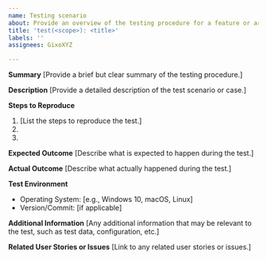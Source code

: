 ```yaml
---
name: Testing scenario
about: Provide an overview of the testing procedure for a feature or area of the code.
title: 'test(<scope>): <title>'
labels: ''
assignees: GixoXYZ

---
```


**Summary**
[Provide a brief but clear summary of the testing procedure.]

**Description**
[Provide a detailed description of the test scenario or case.]

**Steps to Reproduce**
1. [List the steps to reproduce the test.]
2. 
3. 

**Expected Outcome**
[Describe what is expected to happen during the test.]

**Actual Outcome**
[Describe what actually happened during the test.]

**Test Environment**
- Operating System: [e.g., Windows 10, macOS, Linux]
- Version/Commit: [if applicable]

**Additional Information**
[Any additional information that may be relevant to the test, such as test data, configuration, etc.]

**Related User Stories or Issues**
[Link to any related user stories or issues.]
